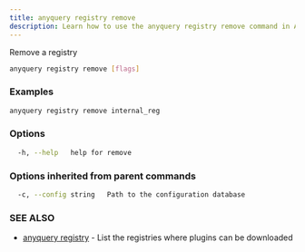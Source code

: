 ```yaml
---
title: anyquery registry remove
description: Learn how to use the anyquery registry remove command in Anyquery.
---
```


Remove a registry

```bash
anyquery registry remove [flags]
```

### Examples

```bash
anyquery registry remove internal_reg
```

### Options

```bash
  -h, --help   help for remove
```

### Options inherited from parent commands

```bash
  -c, --config string   Path to the configuration database
```

### SEE ALSO

* [anyquery registry](../anyquery_registry)	 - List the registries where plugins can be downloaded
